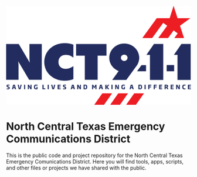 <p align="center">
<picture>
  <source media="(prefers-color-scheme: dark)" srcset="https://raw.githubusercontent.com/nct911/.github/main/images/nct911Logo-White.png">
  <source media="(prefers-color-scheme: light)" srcset="https://raw.githubusercontent.com/nct911/.github/main/images/nct911Logo-Color.png">
  <img alt="North Central Texas Emergency Communications District Logo" src="https://raw.githubusercontent.com/nct911/.github/main/images/nct911Logo-Color.png">
</picture>
</p>

# North Central Texas Emergency Communications District
This is the public code and project repository for the North Central Texas Emergency Comunications District. Here you will find tools, apps, scripts, and other files or projects we have shared with the public.
